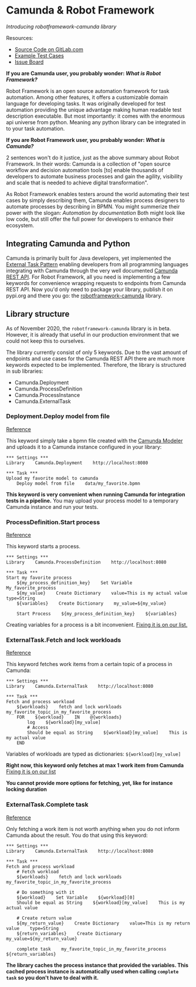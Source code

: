 # Camunda & Robot Framework
*Introducing robotframework-camunda library*

Resources:
- [Source Code on GitLab.com](https://gitlab.com/postadress/robotframework/robotframework-camunda)
- [Example Test Cases](https://gitlab.com/postadress/robotframework/robotframework-camunda/-/tree/master/tests/robot)
- [Issue Board](https://gitlab.com/postadress/robotframework/robotframework-camunda/-/issues)

**If you are Camunda user, you probably wonder: *What is Robot Framework?***

Robot Framework is an open source automation framework for task automation. Among
other features, it offers a customizable domain language for developing tasks.
It was originally developed for test automation providing the unique advantage
making human readable test description executable.
But most importantly: it comes with the enormous api universe from python.
Meaning any python library can be integrated in to your task automation.

**If you are Robot Framework user, you probably wonder: *What is Camunda?***

2 sentences won't do it justice, just as the above summary about Robot Framework.
In their words: Camunda is a collection of "open source workflow and decision
automation tools [to] enable thousands of developers to automate business
processes and gain the agility, visibility and scale that is needed to achieve
digital transformation".

As Robot Framework enables testers around the world automating their test cases
by simply describing them, Camunda enables process designers to automate processes
by describing in BPMN. You might summerize their power with the slogan: *Automation by documentation*
Both might look like low code, but still offer the full power
for developers to enhance their ecosystem.

## Integrating Camunda and Python

Camunda is primarily built for Java developers, yet implemented the [External Task Pattern](https://docs.camunda.org/manual/7.10/user-guide/process-engine/external-tasks/#the-external-task-pattern)
enabling developers from all programming languages integrating with Camunda through
the very well documented [Camunda REST API](https://docs.camunda.org/manual/7.10/reference/rest/).
For Robot Framework, all you need is implementing a few keywords for convenience
wrapping requests to endpoints from Camunda REST API. Now you'd only need to
package your library, publish it on pypi.org and there you go: the [robotframework-camunda](https://pypi.org/project/robotframework-camunda/) library.

## Library structure
As of November 2020, the `robotframework-camunda` library is in beta. However,
it is already that useful in our production environment that we could not keep
this to ourselves.

The library currently consist of only 5 keywords. Due to the vast amount of endpoints
and use cases for the Camunda REST API there are much more keywords expected to
be implemented. Therefore, the library is structured in sub libraries:

- Camunda.Deployment
- Camunda.ProcessDefinition
- Camunda.ProcessInstance
- Camunda.ExternalTask

### Deployment.Deploy model from file

[Reference](https://postadress.gitlab.io/robotframework/robotframework-camunda/keywords/deployment/#Deploy%20model%20from%20file)

This keyword simply take a bpmn file created with the [Camunda Modeler](https://camunda.com/de/products/camunda-bpm/modeler/) and uploads
it to a Camunda instance configured in your library:

```robot
*** Settings ***
Library    Camunda.Deployment    http://localhost:8080

*** Task ***
Upload my favorite model to camunda
    Deploy model from file    data/my_favorite.bpmn
```

**This keyword is very convenient when running Camunda for integration tests in a pipeline.**
You may upload your process model to a temporary Camunda instance and
run your tests.

### ProcessDefinition.Start process

[Reference](https://postadress.gitlab.io/robotframework/robotframework-camunda/keywords/processdefinition/#Start%20process)

This keyword starts a process.

```robot
*** Settings ***
Library    Camunda.ProcessDefinition    http://localhost:8080

*** Task ***
Start my favorite process
    ${my_process_definition_key}    Set Variable    My_favorite_process
    ${my_value}    Create Dictionary    value=This is my actual value    type=String
    ${variables}    Create Dictionary    my_value=${my_value}

    Start Process    ${my_process_definition_key}    ${variables}
```

Creating variables for a process is a bit inconvenient. [Fixing it is on our list.](https://gitlab.com/postadress/robotframework/robotframework-camunda/-/issues/10)

### ExternalTask.Fetch and lock workloads

[Reference](https://postadress.gitlab.io/robotframework/robotframework-camunda/keywords/externaltask/#Fetch%20and%20Lock%20workloads)

This keyword fetches work items from a certain topic of a process in Camunda:

```robot
*** Settings ***
Library    Camunda.ExternalTask    http://localhost:8080

*** Task ***
Fetch and process workload
    ${workloads}    fetch and lock workloads    my_favorite_topic_in_my_favorite_process
    FOR    ${workload}    IN    @{workloads}
        log    ${workload}[my_value]
        # Access
        Should be equal as String    ${workload}[my_value]    This is my actual value
    END
```

Variables of workloads are typed as dictionaries: `${workload}[my_value]`

**Right now, this keyword only fetches at max 1 work item from Camunda**
[Fixing it is on our list](https://gitlab.com/postadress/robotframework/robotframework-camunda/-/issues/9)

**You cannot provide more options for fetching, yet, like for instance locking duration**

### ExternalTask.Complete task

[Reference](https://postadress.gitlab.io/robotframework/robotframework-camunda/keywords/externaltask/#Complete%20task)

Only fetching a work item is not worth anything when you do not inform Camunda
about the result. You do that using this keyword:

```robot
*** Settings ***
Library    Camunda.ExternalTask    http://localhost:8080

*** Task ***
Fetch and process workload
    # Fetch workload
    ${workloads}    fetch and lock workloads    my_favorite_topic_in_my_favorite_process

    # Do something with it
    ${workload}    Set Variable    ${workload}[0]
    Should be equal as String    ${workload}[my_value]    This is my actual value

    # Create return value
    ${my_return_value}    Create Dictionary    value=This is my return value    type=String
    ${return_variables}    Create Dictionary    my_value=${my_return_value}

    complete task    my_favorite_topic_in_my_favorite_process    ${return_variables}    
```

**The library caches the process instance that provided the variables. This cached
process instance is automatically used when calling `complete task` so you don't have
to deal with it.**
